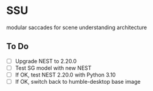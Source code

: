 # SSU
modular saccades for scene understanding architecture

## To Do
- [ ] Upgrade NEST to 2.20.0
- [ ] Test SG model with new NEST
- [ ] If OK, test NEST 2.20.0 with Python 3.10
- [ ] If OK, switch back to humble-desktop base image
